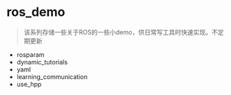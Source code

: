 # ros_demo
> 该系列存储一些关于ROS的一些小demo，供日常写工具时快速实现。不定期更新
* rosparam
* dynamic_tutorials
* yaml
* learning_communication
* use_hpp

